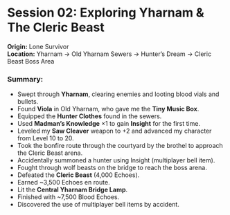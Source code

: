 # Session 02: Exploring Yharnam & The Cleric Beast

**Origin:** Lone Survivor  
**Location:** Yharnam → Old Yharnam Sewers → Hunter’s Dream → Cleric Beast Boss Area

### Summary:

- Swept through **Yharnam**, clearing enemies and looting blood vials and bullets.
- Found **Viola** in Old Yharnam, who gave me the **Tiny Music Box**.
- Equipped the **Hunter Clothes** found in the sewers.
- Used **Madman’s Knowledge** ×1 to gain **Insight** for the first time.
- Leveled my **Saw Cleaver** weapon to +2 and advanced my character from Level 10 to 20.
- Took the bonfire route through the courtyard by the brothel to approach the Cleric Beast arena.
- Accidentally summoned a hunter using Insight (multiplayer bell item).
- Fought through wolf beasts on the bridge to reach the boss arena.
- Defeated the **Cleric Beast** (4,000 Echoes).
- Earned ~3,500 Echoes en route.
- Lit the **Central Yharnam Bridge Lamp**.
- Finished with ~7,500 Blood Echoes.
- Discovered the use of multiplayer bell items by accident.